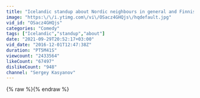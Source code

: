 ```yaml
---
title: "Icelandic standup about Nordic neighbours in general and Finnish language in particular"
image: "https:\/\/i.ytimg.com\/vi\/OSacz4GHQjs\/hqdefault.jpg"
vid_id: "OSacz4GHQjs"
categories: "Comedy"
tags: ["Icelandic","standup","about"]
date: "2021-09-29T20:52:17+03:00"
vid_date: "2016-12-01T12:47:38Z"
duration: "PT5M41S"
viewcount: "2433564"
likeCount: "67497"
dislikeCount: "948"
channel: "Sergey Kasyanov"
---
```

{% raw %}{% endraw %}
